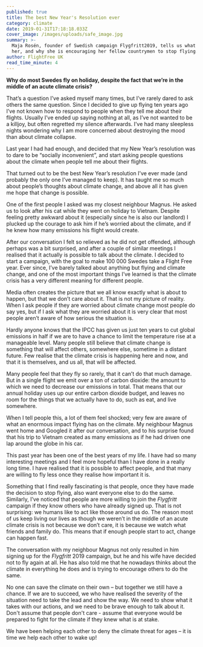 ```yaml
---
published: true
title: The best New Year's Resolution ever
category: climate
date: 2019-01-31T17:18:18.033Z
cover_image: /images/uploads/safe_image.jpg
summary: >-
  Maja Rosén, founder of Swedish campaign Flygfritt2019, tells us what motivates
  her, and why she is encouraging her fellow countrymen to stop flying.
author: FlightFree UK
read_time_minute: 4
---
```

**Why do most Swedes fly on holiday, despite the fact that we’re in the middle of an acute climate crisis?**

That’s a question I’ve asked myself many times, but I’ve rarely dared to ask others the same question. Since I decided to give up flying ten years ago I’ve not known how to respond to people when they tell me about their flights. Usually I’ve ended up saying nothing at all, as I’ve not wanted to be a killjoy, but often regretted my silence afterwards. I’ve had many sleepless nights wondering why I am more concerned about destroying the mood than about climate collapse. 



Last year I had had enough, and decided that my New Year’s resolution was to dare to be “socially inconvenient”, and start asking people questions about the climate when people tell me about their flights. 



That turned out to be the best New Year’s resolution I’ve ever made (and probably the only one I’ve managed to keep). It has taught me so much about people’s thoughts about climate change, and above all it has given me hope that change is possible. 



One of the first people I asked was my closest neighbour Magnus. He asked us to look after his cat while they went on holiday to Vietnam. Despite feeling pretty awkward about it (especially since he is also our landlord) I plucked up the courage to ask him if he’s worried about the climate, and if he knew how many emissions his flight would create.



After our conversation I felt so relieved as he did not get offended, although perhaps was a bit surprised, and after a couple of similar meetings I realised that it actually is possible to talk about the climate. I decided to start a campaign, with the goal to make 100 000 Swedes take a Flight Free year. Ever since, I’ve barely talked about anything but flying and climate change, and one of the most important things I’ve learned is that the climate crisis has a very different meaning for different people. 



Media often creates the picture that we all know exactly what is about to happen, but that we don’t care about it. That is not my picture of reality. When I ask people if they are worried about climate change most people do say yes, but if I ask what they are worried about it is very clear that most people aren’t aware of how serious the situation is. 



Hardly anyone knows that the IPCC has given us just ten years to cut global emissions in half if we are to have a chance to limit the temperature rise at a manageable level. Many people still believe that climate change is something that will affect others, somewhere else, sometime in a distant future. Few realise that the climate crisis is happening here and now, and that it is themselves, and us all, that will be affected. 

Many people feel that they fly so rarely, that it can’t do that much damage. But in a single flight we emit over a ton of carbon dioxide: the amount to which we need to decrease our emissions in total. That means that our annual holiday uses up our entire carbon dioxide budget, and leaves no room for the things that we actually have to do, such as eat, and live somewhere. 



When I tell people this, a lot of them feel shocked; very few are aware of what an enormous impact flying has on the climate. My neighbour Magnus went home and Googled it after our conversation, and to his surprise found that his trip to Vietnam created as many emissions as if he had driven one lap around the globe in his car. 



This past year has been one of the best years of my life. I have had so many interesting meetings and I feel more hopeful than I have done in a really long time. I have realised that it is possible to affect people, and that many are willing to fly less once they realise how important it is. 



Something that I find really fascinating is that people, once they have made the decision to stop flying, also want everyone else to do the same. Similarly, I’ve  noticed that people are more willing to join the _Flygfritt_ campaign if they know others who have already signed up. That is not surprising: we humans like to act like those around us do. The reason most of us keep living our lives as though we weren’t in the middle of an acute climate crisis is not because we don’t care, it is because we watch what friends and family do. This means that if enough people start to act, change can happen fast. 



The conversation with my neighbour Magnus not only resulted in him signing up for the _Flygfritt_ 2019 campaign, but he and his wife have decided not to fly again at all. He has also told me that he nowadays thinks about the climate in everything he does and is trying to encourage others to do the same.

No one can save the climate on their own – but together we still have a chance. If we are to succeed, we who have realised the severity of the situation need to take the lead and show the way. We need to show what it takes with our actions, and we need to be brave enough to talk about it. Don't assume that people don't care - assume that everyone would be prepared to fight for the climate if they knew what is at stake.



We have been helping each other to deny the climate threat for ages – it is time we help each other to wake up!
